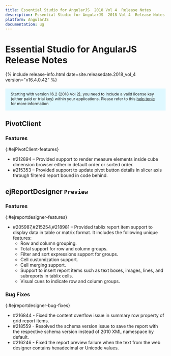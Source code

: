 ```yaml
---
title: Essential Studio for AngularJS  2018 Vol 4  Release Notes  
description: Essential Studio for AngularJS  2018 Vol 4  Release Notes  
platform: AngularJS
documentation: ug
---
```


# Essential Studio for AngularJS  Release Notes  

{% include release-info.html date=site.releasedate.2018_vol_4  version="v16.4.0.42" %} 

<style>
#license {
    font-size: .88em!important;
margin-top: 1.5em;     margin-bottom: 1.5em;
    background-color: #def8ff;
    padding: 10px 17px 14px;
}
</style>

<div id="license">
Starting with version 16.2 (2018 Vol 2), you need to include a valid license key (either paid or trial key) within your applications. 
Please refer to this <a href="/common/essential-studio/licensing/license-key">help topic</a> for more information 
</div>






## PivotClient

### Features
{:#ejPivotClient-features}

* \#212894 – Provided support to render measure elements inside cube dimension browser either in default order or sorted order.
* \#215353 – Provided support to update pivot button details in slicer axis through filtered report bound in code behind.
## ejReportDesigner `Preview`

### Features
{:#ejreportdesigner-features}

* \#205987,\#215254,\#218981 – Provided tablix report item support to display data in table or matrix format. It includes the following unique features:
    * Row and column grouping.
    * Total support for row and column groups.
    * Filter and sort expressions support for groups.
    * Cell customization support.
    * Cell merging support.
    * Support to insert report items such as text boxes, images, lines, and subreports in tablix cells.
    * Visual cues to indicate row and column groups.

### Bug Fixes
{:#ejreportdesigner-bug-fixes}

* \#216844 - Fixed the content overflow issue in summary row property of grid report items.
* \#218559 - Resolved the schema version issue to save the report with the respective schema version instead of 2010 XML namespace by default. 
* \#216246 - Fixed the report preview failure when the text from the web designer contains hexadecimal or Unicode values.
